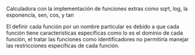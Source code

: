 Calculadora con la implementación de funciones extras como sqrt, log, la exponencia, sen, cos, y tan

El definir cada función por un nombre particular es debido a que cada función tiene características específicas como lo es el dominio de cada función, el tratar las funciones como identificadores no permitiría manejar las restricciones específicas de cada función.
